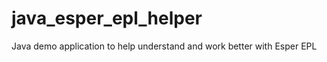 java_esper_epl_helper
=====================

Java demo application to help understand and work better with Esper EPL
